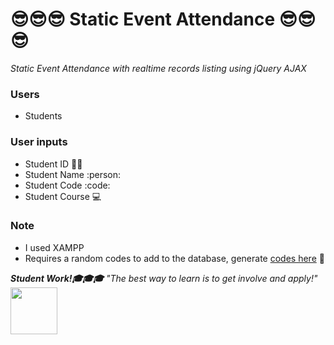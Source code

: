 # :sunglasses::sunglasses::sunglasses: Static Event Attendance :sunglasses::sunglasses::sunglasses:
_Static Event Attendance with realtime records listing using jQuery AJAX_

### Users
* Students

### User inputs
* Student ID :student:
* Student Name :person:
* Student Code :code:
* Student Course :computer:

### Note
* I used XAMPP
* Requires a random codes to add to the database, generate [codes here](http://www.generaterandomcodes.com/free-generate-random-codes-tool) :rocket:


_**Student Work!:mortar_board::mortar_board::mortar_board:** "The best way to learn is to get involve and apply!"_ <img src=https://i.imgur.com/Gs4Mc7E.jpg width="75px">
